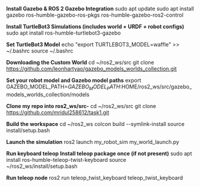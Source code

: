 **Install Gazebo & ROS 2 Gazebo Integration**
sudo apt update
sudo apt install gazebo ros-humble-gazebo-ros-pkgs ros-humble-gazebo-ros2-control

**Install TurtleBot3 Simulations (includes world + URDF + robot configs)**
sudo apt install ros-humble-turtlebot3-gazebo

**Set TurtleBot3 Model**
echo "export TURTLEBOT3_MODEL=waffle" >> ~/.bashrc
source ~/.bashrc

**Downloading the Custom World**
cd ~/ros2_ws/src
git clone https://github.com/leonhartyao/gazebo_models_worlds_collection.git

**Set your robot model and Gazebo model paths**
export GAZEBO_MODEL_PATH=$GAZEBO_MODEL_PATH:$HOME/ros2_ws/src/gazebo_models_worlds_collection/models


**Clone my repo into ros2_ws/src-**
cd ~/ros2_ws/src
git clone https://github.com/mridul258612/task1.git   

**Build the workspace**
cd ~/ros2_ws
colcon build --symlink-install
source install/setup.bash
      
**Launch the simulation**
ros2 launch my_robot_sim my_world_launch.py

**Run keyboard teleop**
**Install teleop package once (if not present)**
sudo apt install ros-humble-teleop-twist-keyboard
source ~/ros2_ws/install/setup.bash

**Run teleop node**
ros2 run teleop_twist_keyboard teleop_twist_keyboard
